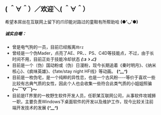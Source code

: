 ## ( ＾∀＾）／欢迎＼( ＾∀＾）

希望本屌丝在互联网上留下的爪印能对路过的童鞋有所帮助哈 **(●'◡'●)**

##### 诚实自嘲：
- 曾是电气狗的一员，目前已经叛离`冏rz`
- 曾经是一个伪Mader，点亮了AE、PR、、PS、C4D等技能点，不过，由于长时间不用，目前正处于技能冷却状态 **_(:зゝ∠)_**
- 目前是一个（伪）国动粉或（伪）日漫粉，现今长期追着《秦时明月》、《纳米核心》、《疯味英雄》、《fate/stay night HF线》等动画。 **(*^__^*)**
- 目前是一枚伪宅，是一个纯粹的异性恋，也是一个古风粉----等价于喜欢一些比较有古典气质的女性，因此个人也会收集一些符合此类气质的小姐姐照骗 **(～￣▽￣)～**
- 目前是IT界里的一枚野生软件开发人员，任职某互联网公司，从事软件攻城狮一职，主要负责Windows下桌面软件的开发以及维护工作，现今比较关注前端开发技术的发展 **(*^__^*)**